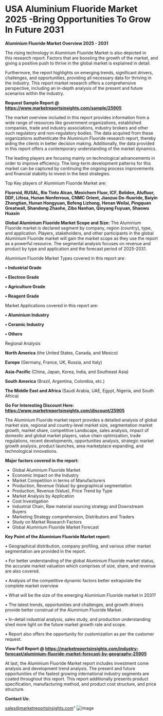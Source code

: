# USA Aluminium Fluoride Market 2025 -Bring Opportunities To Grow In Future 2031

<Strong> Aluminium Fluoride Market Overview 2025 - 2031</strong>

The rising technology in Aluminium Fluoride Market is also depicted in this research report. Factors that are boosting the growth of the market, and giving a positive push to thrive in the global market is explained in detail.

Furthermore, the report highlights on emerging trends, significant drivers, challenges, and opportunities, providing all necessary data for thriving in the industry. This report market research offers a comprehensive perspective, including an in-depth analysis of the present and future scenarios within the industry.

<strong>Request Sample Report @ <a href=https://www.marketreportsinsights.com/sample/25905>https://www.marketreportsinsights.com/sample/25905</a></strong>

The market overview included in this report provides information from a wide range of resources like government organizations, established companies, trade and industry associations, industry brokers and other such regulatory and non-regulatory bodies. The data acquired from these organizations authenticate the Aluminium Fluoride research report, thereby aiding the clients in better decision making. Additionally, the data provided in this report offers a contemporary understanding of the market dynamics.

The leading players are focusing mainly on technological advancements in order to improve efficiency. The long-term development patterns for this market can be captured by continuing the ongoing process improvements and financial stability to invest in the best strategies.

Top Key players of Aluminium Fluoride Market are:

<strong>Fluorsid, RUSAL, Rio Tinto Alcan, Mexichem Fluor, ICF, Boliden, Alufluor, DDF, Lifosa, Hunan Nonferrous, CNMC Orient, Jiaozuo Do-fluoride, Baiyin Zhongtian, Hunan Hongyuan, Bofeng Lizhong, Henan Weilai, Pingquan Greatwall, Shandong Zhaohe, Zibo Nanhan, Qinyang Fuyuan, Shaowu Huaxin</strong>

<strong><b>Global Aluminium Fluoride Market Scope and Size:</b></strong>
The Aluminium Fluoride market is declared segment by company, region (country), type, and application. Players, stakeholders, and other participants in the global Aluminium Fluoride market will gain the market scope as they use the report as a powerful resource. The segmental analysis focuses on revenue and product by type and application and the forecast period of 2025-2031.

Aluminium Fluoride Market Types covered in this report are:

<strong>• Industrial Grade

• Electron Grade

• Agriculture Grade

• Reagent Grade</strong>

Market Applications covered in this report are:

<strong>• Aluminium Industry

• Ceramic Industry

• Others</strong> 

Regional Analysis

<strong>North America</strong> (the United States, Canada, and Mexico)

<strong>Europe</strong> (Germany, France, UK, Russia, and Italy)

<strong>Asia-Pacific</strong> (China, Japan, Korea, India, and Southeast Asia)

<strong>South America</strong> (Brazil, Argentina, Colombia, etc.)

<strong>The Middle East and Africa</strong> (Saudi Arabia, UAE, Egypt, Nigeria, and South Africa)

<strong>Go For Interesting Discount Here: <a href=https://www.marketreportsinsights.com/discount/25905>https://www.marketreportsinsights.com/discount/25905</a></strong>

The Aluminium Fluoride market report provides a detailed analysis of global market size, regional and country-level market size, segmentation market growth, market share, competitive Landscape, sales analysis, impact of domestic and global market players, value chain optimization, trade regulations, recent developments, opportunities analysis, strategic market growth analysis, product launches, area marketplace expanding, and technological innovations.

<strong><b>Major factors covered in the report:</b></strong>
<ul>
  <li>Global Aluminium Fluoride Market </li>
  <li>Economic Impact on the Industry</li>
  <li>Market Competition in terms of Manufacturers</li>
  <li>Production, Revenue (Value) by geographical segmentation</li>
  <li>Production, Revenue (Value), Price Trend by Type</li>
  <li>Market Analysis by Application</li>
  <li>Cost Investigation</li>
  <li>Industrial Chain, Raw material sourcing strategy and Downstream Buyers</li>
  <li>Marketing Strategy comprehension, Distributors and Traders</li>
  <li>Study on Market Research Factors</li>
  <li>Global Aluminium Fluoride Market Forecast</li>
</ul>

<strong><b>Key Point of the Aluminium Fluoride Market report:</b></strong>

• Geographical distribution, company profiling, and various other market segmentation are provided in the report.

• For better understanding of the global Aluminium Fluoride market status, the accurate market valuation which comprises of size, share, and revenue are also covered.

• Analysis of the competitive dynamic factors better extrapolate the complete market overview

• What will be the size of the emerging Aluminium Fluoride market in 2031?

• The latest trends, opportunities and challenges, and growth drivers provide better construal of the Aluminium Fluoride Market.

• In-detail industrial analysis, sales study, and production understanding shed more light on the future market growth rate and scope.

• Report also offers the opportunity for customization as per the customer request.

<strong><b>View Full Report @ <a href=https://marketreportsinsights.com/industry-forecast/aluminium-fluoride-market-forecast-by-geography-25905>https://marketreportsinsights.com/industry-forecast/aluminium-fluoride-market-forecast-by-geography-25905</a></b></strong>


At last, the Aluminium Fluoride Market report includes investment come analysis and development trend analysis. The present and future opportunities of the fastest growing international industry segments are coated throughout this report. This report additionally presents product specification, manufacturing method, and product cost structure, and price structure.

<strong>Contact Us:</strong>

sales@marketreportsinsights.com"
![image](https://github.com/user-attachments/assets/f851b92e-bb42-460b-9afb-ce5c96c8076f)
